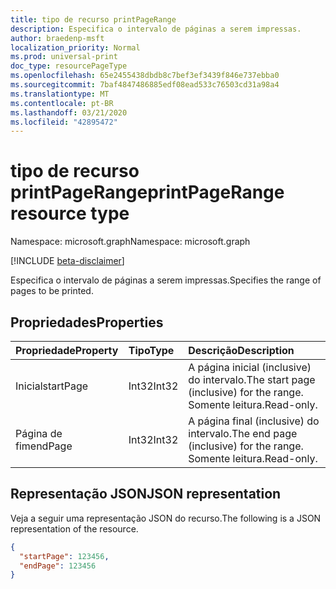 ```yaml
---
title: tipo de recurso printPageRange
description: Especifica o intervalo de páginas a serem impressas.
author: braedenp-msft
localization_priority: Normal
ms.prod: universal-print
doc_type: resourcePageType
ms.openlocfilehash: 65e2455438dbdb8c7bef3ef3439f846e737ebba0
ms.sourcegitcommit: 7baf4847486885edf08ead533c76503cd31a98a4
ms.translationtype: MT
ms.contentlocale: pt-BR
ms.lasthandoff: 03/21/2020
ms.locfileid: "42895472"
---
```

# <a name="printpagerange-resource-type"></a><span data-ttu-id="1bee8-103">tipo de recurso printPageRange</span><span class="sxs-lookup"><span data-stu-id="1bee8-103">printPageRange resource type</span></span>

<span data-ttu-id="1bee8-104">Namespace: microsoft.graph</span><span class="sxs-lookup"><span data-stu-id="1bee8-104">Namespace: microsoft.graph</span></span>

[!INCLUDE [beta-disclaimer](../../includes/beta-disclaimer.md)]

<span data-ttu-id="1bee8-105">Especifica o intervalo de páginas a serem impressas.</span><span class="sxs-lookup"><span data-stu-id="1bee8-105">Specifies the range of pages to be printed.</span></span>

## <a name="properties"></a><span data-ttu-id="1bee8-106">Propriedades</span><span class="sxs-lookup"><span data-stu-id="1bee8-106">Properties</span></span>
| <span data-ttu-id="1bee8-107">Propriedade</span><span class="sxs-lookup"><span data-stu-id="1bee8-107">Property</span></span>     | <span data-ttu-id="1bee8-108">Tipo</span><span class="sxs-lookup"><span data-stu-id="1bee8-108">Type</span></span>        | <span data-ttu-id="1bee8-109">Descrição</span><span class="sxs-lookup"><span data-stu-id="1bee8-109">Description</span></span> |
|:-------------|:------------|:------------|
|<span data-ttu-id="1bee8-110">Inicial</span><span class="sxs-lookup"><span data-stu-id="1bee8-110">startPage</span></span>|<span data-ttu-id="1bee8-111">Int32</span><span class="sxs-lookup"><span data-stu-id="1bee8-111">Int32</span></span>|<span data-ttu-id="1bee8-112">A página inicial (inclusive) do intervalo.</span><span class="sxs-lookup"><span data-stu-id="1bee8-112">The start page (inclusive) for the range.</span></span> <span data-ttu-id="1bee8-113">Somente leitura.</span><span class="sxs-lookup"><span data-stu-id="1bee8-113">Read-only.</span></span>|
|<span data-ttu-id="1bee8-114">Página de fim</span><span class="sxs-lookup"><span data-stu-id="1bee8-114">endPage</span></span>|<span data-ttu-id="1bee8-115">Int32</span><span class="sxs-lookup"><span data-stu-id="1bee8-115">Int32</span></span>|<span data-ttu-id="1bee8-116">A página final (inclusive) do intervalo.</span><span class="sxs-lookup"><span data-stu-id="1bee8-116">The end page (inclusive) for the range.</span></span> <span data-ttu-id="1bee8-117">Somente leitura.</span><span class="sxs-lookup"><span data-stu-id="1bee8-117">Read-only.</span></span>|

## <a name="json-representation"></a><span data-ttu-id="1bee8-118">Representação JSON</span><span class="sxs-lookup"><span data-stu-id="1bee8-118">JSON representation</span></span>

<span data-ttu-id="1bee8-119">Veja a seguir uma representação JSON do recurso.</span><span class="sxs-lookup"><span data-stu-id="1bee8-119">The following is a JSON representation of the resource.</span></span>

<!-- {
  "blockType": "resource",
  "optionalProperties": [

  ],
  "@odata.type": "microsoft.graph.printPageRange"
}-->

```json
{
  "startPage": 123456,
  "endPage": 123456
}
```
